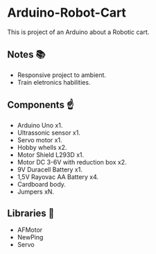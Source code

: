 # Arduino-Robot-Cart

This is project of an Arduino about a Robotic cart.

## Notes :books:
- Responsive project to ambient.
- Train eletronics habilities.

## Components :point_up:
- Arduino Uno x1.
- Ultrassonic sensor x1.
- Servo motor x1.
- Hobby whells x2.
- Motor Shield L293D x1.
- Motor DC 3-6V with reduction box x2.
- 9V Duracell Battery x1.
- 1,5V Rayovac AA Battery x4.
- Cardboard body.
- Jumpers xN.

## Libraries :bookmark_tabs:
- AFMotor
- NewPing
- Servo